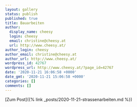 ```yaml
---
layout: gallery
status: publish
published: true
title: Bauarbeiten
author:
  display_name: cheesy
  login: cheesy
  email: christine@cheesy.at
  url: http://www.cheesy.at/
author_login: cheesy
author_email: christine@cheesy.at
author_url: http://www.cheesy.at/
wordpress_id: 42767
wordpress_url: http://www.cheesy.at/?page_id=42767
date: '2020-11-21 16:06:58 +0000'
date_gmt: '2020-11-21 15:06:58 +0000'
categories: []
comments: []
---
```

<!-- wp:core-embed/wordpress {"url":"http://www.cheesy.at/2020/11/strassenarbeiten/","type":"rich","providerNameSlug":"cheesy-at","className":""} -->
[Zum Post]({% link _posts/2020-11-21-strassenarbeiten.md %})
<!-- /wp:core-embed/wordpress -->
<!-- wp:paragraph --><!-- /wp:paragraph -->
